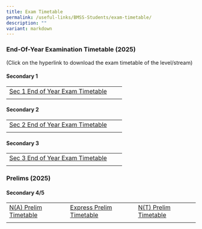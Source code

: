 ```yaml
---
title: Exam Timetable
permalink: /useful-links/BMSS-Students/exam-timetable/
description: ""
variant: markdown
---
```

### End-Of-Year Examination Timetable (2025)

(Click on the hyperlink to download the exam timetable of the level/stream)

#### Secondary 1

|  |  |  |
|---|---|---|
| [Sec 1 End of Year Exam Timetable](/files/Final__2025_EOY_EXAMINATION_TIMETABLE_Letter_to_Students_28_July___updated_Sec_1.pdf) | | |
|  |  |  |

#### Secondary 2

|  |  |  |
|---|---|---|
| [Sec 2 End of Year Exam Timetable](/files/Final__2025_EOY_EXAMINATION_TIMETABLE_Letter_to_Students_28_July___updated_Sec_2.pdf) |  |  |
|  |  |  |

#### Secondary 3

|  |  |  |
|---|---|---|
| [Sec 3 End of Year Exam Timetable](/files/Final__2025_EOY_EXAMINATION_TIMETABLE_Letter_to_Students_28_July___updated_Sec_3.pdf) | |
|  |  |  |

### Prelims (2025)
#### Secondary 4/5

|  |  |  |
|---|---|---|
| [N(A) Prelim Timetable](/files/Final__2025_PRELIM_EXAMINATION_TIMETABLE_Letter_to_Students_N_A__1Jul.pdf) | [Express Prelim Timetable](/files/Final__2025_PRELIM_EXAMINATION_TIMETABLE_Letter_to_Students_EXP.pdf) | [N(T) Prelim Timetable](/files/Final__2025_PRELIM_EXAMINATION_TIMETABLE_Letter_to_Students_N_T_.pdf) |
|  |  |  |